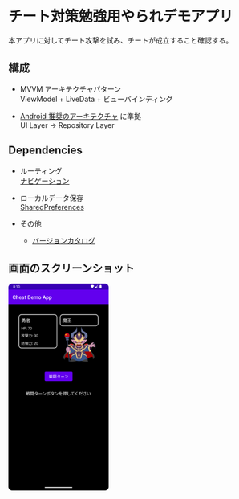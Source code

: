 # チート対策勉強用やられデモアプリ

本アプリに対してチート攻撃を試み、チートが成立すること確認する。


## 構成

* MVVM アーキテクチャパターン  
  ViewModel + LiveData + ビューバインディング

* [Android 推奨のアーキテクチャ](https://developer.android.com/jetpack/guide?hl=ja) に準拠  
  UI Layer -> Repository Layer


## Dependencies

* ルーティング  
  [ナビゲーション](https://developer.android.com/guide/navigation/get-started)

* ローカルデータ保存  
  [SharedPreferences](https://developer.android.com/training/data-storage/shared-preferences?hl=ja)

* その他  
    * [バージョンカタログ](https://developer.android.com/studio/build/migrate-to-catalogs?hl=ja) 


## 画面のスクリーンショット

<img src="image/top_screenshot.png" width="200">